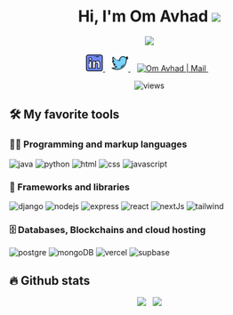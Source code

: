 <h1 align="center">Hi, I'm Om Avhad <img src="https://media.giphy.com/media/hvRJCLFzcasrR4ia7z/giphy.gif" width="28"></h1>

<p align="center">
<img src="https://readme-typing-svg.herokuapp.com?font=Poppins&weight=700&size=28&duration=3500&pause=1000&color=A177FE&width=350&center=true&width=480&lines=%3C+Full+Stack+Developer+%2F%3E;">
</p>

<p align='center'>
  <a href="https://www.linkedin.com/in/omavhad/">
    <img height="30" src="https://raw.githubusercontent.com/8bithemant/8bithemant/master/linkedin.png?raw=true" alt="Om Avhad | LinkedIn">
  </a>&nbsp;&nbsp;
  <a href="https://twitter.com/omavhadtwt/">
    <img height="30" src="https://raw.githubusercontent.com/8bithemant/8bithemant/master/twitter.png?raw=true" alt="Om Avhad | Twitter">
  </a>&nbsp;&nbsp;
  <a href="mailto:omavhad22@gmail.com">
    <img height="32" src="https://user-images.githubusercontent.com/29790345/184528214-8f168ffd-5a4c-4d30-8d6b-917568924fbb.png?raw=true" alt="Om Avhad | Mail">
  </a>&nbsp;&nbsp;
</p>

<p align="center">
    <img alt="views" title="GitHub profile views" src="https://komarev.com/ghpvc/?username=OmAvhad&color=a177fe&style=for-the-badge"/>
</p>

## 🛠️ My favorite tools

### 👨‍💻 Programming and markup languages

<p>
    <img alt="java" src="https://img.shields.io/badge/Java-ED8B00?style=for-the-badge&logo=openjdk&logoColor=white">
    <img alt="python" src="https://img.shields.io/badge/Python-3776AB?style=for-the-badge&logo=python&logoColor=white">
    <img alt="html" src="https://img.shields.io/badge/HTML5-E34F26?style=for-the-badge&logo=html5&logoColor=white">
    <img alt="css" src="https://img.shields.io/badge/CSS3-1572B6?style=for-the-badge&logo=css3&logoColor=white">
    <img alt="javascript" src="https://img.shields.io/badge/JavaScript-323330?style=for-the-badge&logo=javascript&logoColor=F7DF1E">
</p>

### 🧰 Frameworks and libraries

<p>
    <img alt="django" src="https://img.shields.io/badge/Django-092E20?style=for-the-badge&logo=django&logoColor=white">
    <img alt="nodejs" src="https://img.shields.io/badge/Node.js-339933?style=for-the-badge&logo=nodedotjs&logoColor=white">
    <img alt="express" src="https://img.shields.io/badge/Express.js-000000?style=for-the-badge&logo=express&logoColor=white">
    <img alt="react" src="https://img.shields.io/badge/React-20232A?style=for-the-badge&logo=react&logoColor=61DAFB">
    <img alt="nextJs" src="https://img.shields.io/badge/next.js-000000?style=for-the-badge&logo=nextdotjs&logoColor=white">
    <img alt="tailwind" src="https://img.shields.io/badge/Tailwind_CSS-38B2AC?style=for-the-badge&logo=tailwind-css&logoColor=white">
</p>

### 🗄️ Databases, Blockchains and cloud hosting

<p>
<img alt="postgre" src="https://img.shields.io/badge/PostgreSQL-316192?style=for-the-badge&logo=postgresql&logoColor=white">
<img alt="mongoDB" src="https://img.shields.io/badge/MongoDB-4EA94B?style=for-the-badge&logo=mongodb&logoColor=white">
<img alt="vercel" src="https://img.shields.io/badge/Vercel-000000?style=for-the-badge&logo=vercel&logoColor=white">
<img alt="supbase" src="https://img.shields.io/badge/Supabase-181818?style=for-the-badge&logo=supabase&logoColor=white">

</p>

## 🔥 Github stats
<p align="center">
  <img width="40%" src="https://github-readme-stats.vercel.app/api?username=OmAvhad&show_icons=true&theme=aura" />
  &nbsp;
  <img width="40%" src="https://streak-stats.demolab.com?user=OmAvhad&background=15141B&ring=A177FE&currStreakNum=61FECA&fire=61FECA&sideLabels=A177FE&currStreakLabel=A177FE&dates=61FECA&sideNums=A177FE" />
</p>
